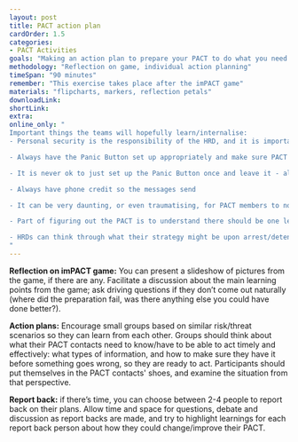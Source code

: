 ```yaml
---
layout: post
title: PACT action plan
cardOrder: 1.5
categories:
- PACT Activities
goals: "Making an action plan to prepare your PACT to do what you need them to do."
methodology: "Reflection on game, individual action planning"
timeSpan: "90 minutes"
remember: "This exercise takes place after the imPACT game"
materials: "flipcharts, markers, reflection petals"
downloadLink:
shortLink:
extra:
online_only: "
Important things the teams will hopefully learn/internalise:
- Personal security is the responsibility of the HRD, and it is important that they learn to take actions and change their behaviours to reflect this fact. The Panic Button is not a magic bullet, no one will swoop in and save them when they activate it - they have the sole responsibility of making it work for them.

- Always have the Panic Button set up appropriately and make sure PACT contacts are prepared

- It is never ok to just set up the Panic Button once and leave it - always update!

- Always have phone credit so the messages send

- It can be very daunting, or even traumatising, for PACT members to not be adequately prepared or with enough information about the Human Rights Defender (HRD). Encourage HRDs to think about what it would be like to receive an alert - you would instantly be worried, you would automatically go into panic or flight mode and the adrenaline would likely not subside until either the HRD was located, safe or released. Being put in a position where you have information about a security situation but not having the tools to handle it is a very emotionally dangerous position to put someone in. Therefore, it is the HRDs responsibility to ensure the PACT contacts know what to do when they receive the alert and they are empowered to actually carry out those actions.

- Part of figuring out the PACT is to understand there should be one lead contact that is meant to coordinate the actions amongst all of the contacts.

- HRDs can think through what their strategy might be upon arrest/detention.  While the Panic Button is disguised on the phone, it is not encrypted - it is only really meant to get past frontline police. Authorities or other aggressors can expose the Panic Button, given expertise and enough time withe the phone.  Therefore, HRDs need to think about (i.e. assess the risk/threat situation) whether they want to tell their captors that they have been able to send a message out as to their circumstance and whereabouts. Releasing this information to captors can be a security tactic but it can also backfire.
"
---
```


**Reflection on imPACT game:** You can present a slideshow of pictures from the game, if there are any. Facilitate a discussion about the main learning points from the game; ask driving questions if they don’t come out naturally (where did the preparation fail, was there anything else you could have done better?).

**Action plans:** Encourage small groups based on similar risk/threat scenarios so they can learn from each other. Groups should think about what their PACT contacts need to know/have to be able to act timely and effectively: what types of information, and how to make sure they have it before something goes wrong, so they are ready to act. Participants should put themselves in the PACT contacts' shoes, and examine the situation from that perspective.

**Report back:** if there’s time, you can choose between 2-4 people to report back on their plans. Allow time and space for questions, debate and discussion as report backs are made, and try  to highlight learnings for each report back person about how they could change/improve their PACT.
